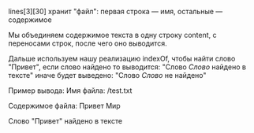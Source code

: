 lines[3][30] хранит "файл": первая строка — имя, остальные — содержимое

Мы объединяем содержимое текста в одну строку content, с переносами строк, после чего оно выводится.

Дальше используем нашу реализацию indexOf, чтобы найти слово "Привет", если слово найдено то выводится: "Слово *Слово*  найдено в тексте" иначе будет выведено: "Слово *Слово*  не найдено"

Пример вывода:
Имя файла: /test.txt

Содержимое файла:
Привет
Мир

Слово "Привет" найдено в тексте
